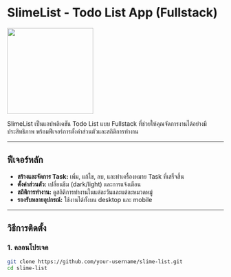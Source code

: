 # SlimeList - Todo List App (Fullstack)

<img src="https://slimelist.netlify.app/images/Logo-slime.png" width="200">
<!-- แทรกรูปโลโก้หรือภาพหน้าจอ -->

SlimeList เป็นแอปพลิเคชัน Todo List แบบ Fullstack ที่ช่วยให้คุณจัดการงานได้อย่างมีประสิทธิภาพ พร้อมฟีเจอร์การตั้งค่าส่วนตัวและสถิติการทำงาน

---

## ฟีเจอร์หลัก

- **สร้างและจัดการ Task:** เพิ่ม, แก้ไข, ลบ, และทำเครื่องหมาย Task ที่เสร็จสิ้น
- **ตั้งค่าส่วนตัว:** เปลี่ยนธีม (dark/light) และการแจ้งเตือน
- **สถิติการทำงาน:** ดูสถิติการทำงานในแต่ละวันและแต่ละหมวดหมู่
- **รองรับหลายอุปกรณ์:** ใช้งานได้ทั้งบน desktop และ mobile

---

## วิธีการติดตั้ง

### 1. คลอนโปรเจค

```bash
git clone https://github.com/your-username/slime-list.git
cd slime-list
